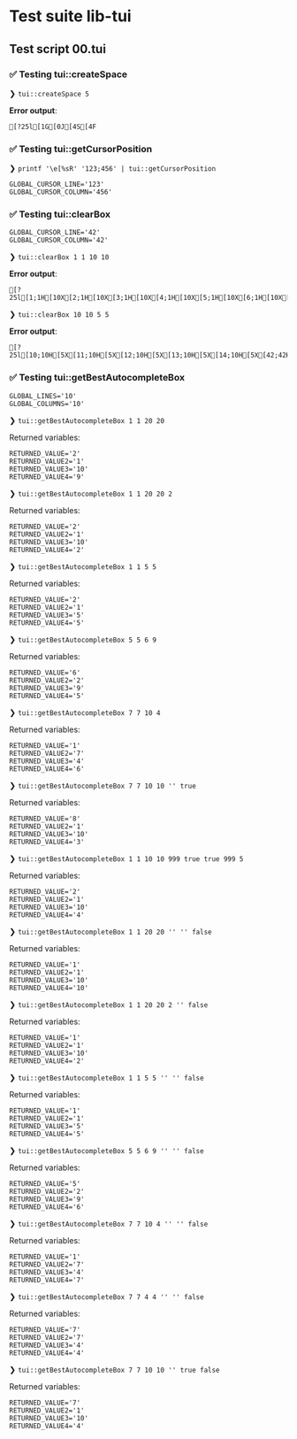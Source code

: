 # Test suite lib-tui

## Test script 00.tui

### ✅ Testing tui::createSpace

❯ `tui::createSpace 5`

**Error output**:

```text
[?25l[1G[0J[4S[4F
```

### ✅ Testing tui::getCursorPosition

❯ `printf '\e[%sR' '123;456' | tui::getCursorPosition`

```text
GLOBAL_CURSOR_LINE='123'
GLOBAL_CURSOR_COLUMN='456'
```

### ✅ Testing tui::clearBox

```text
GLOBAL_CURSOR_LINE='42'
GLOBAL_CURSOR_COLUMN='42'
```

❯ `tui::clearBox 1 1 10 10`

**Error output**:

```text
[?25l[1;1H[10X[2;1H[10X[3;1H[10X[4;1H[10X[5;1H[10X[6;1H[10X[7;1H[10X[8;1H[10X[9;1H[10X[10;1H[10X[42;42H
```

❯ `tui::clearBox 10 10 5 5`

**Error output**:

```text
[?25l[10;10H[5X[11;10H[5X[12;10H[5X[13;10H[5X[14;10H[5X[42;42H
```

### ✅ Testing tui::getBestAutocompleteBox

```text
GLOBAL_LINES='10'
GLOBAL_COLUMNS='10'
```

❯ `tui::getBestAutocompleteBox 1 1 20 20`

Returned variables:

```text
RETURNED_VALUE='2'
RETURNED_VALUE2='1'
RETURNED_VALUE3='10'
RETURNED_VALUE4='9'
```

❯ `tui::getBestAutocompleteBox 1 1 20 20 2`

Returned variables:

```text
RETURNED_VALUE='2'
RETURNED_VALUE2='1'
RETURNED_VALUE3='10'
RETURNED_VALUE4='2'
```

❯ `tui::getBestAutocompleteBox 1 1 5 5`

Returned variables:

```text
RETURNED_VALUE='2'
RETURNED_VALUE2='1'
RETURNED_VALUE3='5'
RETURNED_VALUE4='5'
```

❯ `tui::getBestAutocompleteBox 5 5 6 9`

Returned variables:

```text
RETURNED_VALUE='6'
RETURNED_VALUE2='2'
RETURNED_VALUE3='9'
RETURNED_VALUE4='5'
```

❯ `tui::getBestAutocompleteBox 7 7 10 4`

Returned variables:

```text
RETURNED_VALUE='1'
RETURNED_VALUE2='7'
RETURNED_VALUE3='4'
RETURNED_VALUE4='6'
```

❯ `tui::getBestAutocompleteBox 7 7 10 10 '' true`

Returned variables:

```text
RETURNED_VALUE='8'
RETURNED_VALUE2='1'
RETURNED_VALUE3='10'
RETURNED_VALUE4='3'
```

❯ `tui::getBestAutocompleteBox 1 1 10 10 999 true true 999 5`

Returned variables:

```text
RETURNED_VALUE='2'
RETURNED_VALUE2='1'
RETURNED_VALUE3='10'
RETURNED_VALUE4='4'
```

❯ `tui::getBestAutocompleteBox 1 1 20 20 '' '' false`

Returned variables:

```text
RETURNED_VALUE='1'
RETURNED_VALUE2='1'
RETURNED_VALUE3='10'
RETURNED_VALUE4='10'
```

❯ `tui::getBestAutocompleteBox 1 1 20 20 2 '' false`

Returned variables:

```text
RETURNED_VALUE='1'
RETURNED_VALUE2='1'
RETURNED_VALUE3='10'
RETURNED_VALUE4='2'
```

❯ `tui::getBestAutocompleteBox 1 1 5 5 '' '' false`

Returned variables:

```text
RETURNED_VALUE='1'
RETURNED_VALUE2='1'
RETURNED_VALUE3='5'
RETURNED_VALUE4='5'
```

❯ `tui::getBestAutocompleteBox 5 5 6 9 '' '' false`

Returned variables:

```text
RETURNED_VALUE='5'
RETURNED_VALUE2='2'
RETURNED_VALUE3='9'
RETURNED_VALUE4='6'
```

❯ `tui::getBestAutocompleteBox 7 7 10 4 '' '' false`

Returned variables:

```text
RETURNED_VALUE='1'
RETURNED_VALUE2='7'
RETURNED_VALUE3='4'
RETURNED_VALUE4='7'
```

❯ `tui::getBestAutocompleteBox 7 7 4 4 '' '' false`

Returned variables:

```text
RETURNED_VALUE='7'
RETURNED_VALUE2='7'
RETURNED_VALUE3='4'
RETURNED_VALUE4='4'
```

❯ `tui::getBestAutocompleteBox 7 7 10 10 '' true false`

Returned variables:

```text
RETURNED_VALUE='7'
RETURNED_VALUE2='1'
RETURNED_VALUE3='10'
RETURNED_VALUE4='4'
```

